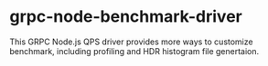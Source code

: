 # grpc-node-benchmark-driver
This GRPC Node.js QPS driver provides more ways to customize benchmark, including profiling and HDR histogram file genertaion.

